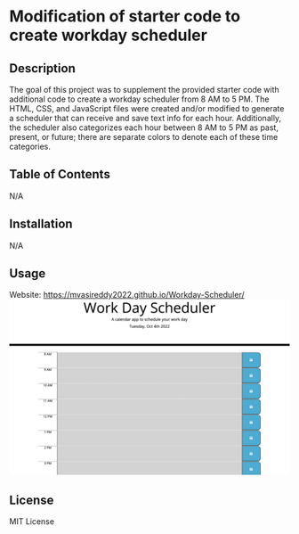 # Modification of starter code to create workday scheduler

## Description
The goal of this project was to supplement the provided starter code with additional code to create a workday scheduler from 8 AM to 5 PM. The HTML, CSS, and JavaScript files were created and/or modified to generate a scheduler that can receive and save text info for each hour. Additionally, the scheduler also categorizes each hour between 8 AM to 5 PM as past, present, or future; there are separate colors to denote each of these time categories.

## Table of Contents
N/A

## Installation
N/A

## Usage
Website: https://mvasireddy2022.github.io/Workday-Scheduler/
![Screenshot](assets/Workday-Scheduler-Screenshot.png)

## License
MIT License